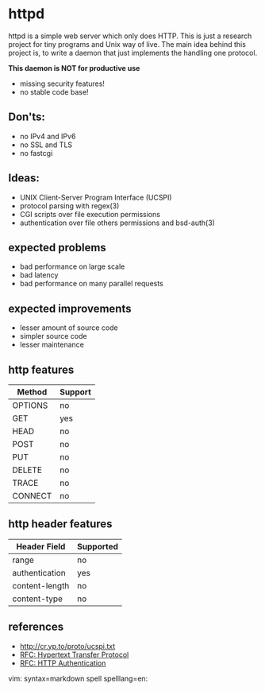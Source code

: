 # httpd

httpd is a simple web server which only does HTTP.  This is just a research
project for tiny programs and Unix way of live.  The main idea behind this
project is, to write a daemon that just implements the handling one protocol.

**This daemon is NOT for productive use**

 * missing security features!
 * no stable code base!

## Don'ts:
 * no IPv4 and IPv6
 * no SSL and TLS
 * no fastcgi

## Ideas:
 * UNIX Client-Server Program Interface (UCSPI)
 * protocol parsing with regex(3)
 * CGI scripts over file execution permissions
 * authentication over file others permissions and bsd-auth(3)

## expected problems
 * bad performance on large scale
 * bad latency
 * bad performance on many parallel requests

## expected improvements
 * lesser amount of source code
 * simpler source code
 * lesser maintenance

## http features

| Method | Support |
|--------|---------|
| OPTIONS| no      |
| GET    | yes     |
| HEAD   | no      |
| POST   | no      |
| PUT    | no      |
| DELETE | no      |
| TRACE  | no      |
| CONNECT| no      |

## http header features

| Header Field   | Supported |
|----------------|-----------|
| range          | no        |
| authentication | yes       |
| content-length | no        |
| content-type   | no        |

## references
 * http://cr.yp.to/proto/ucspi.txt
 * [RFC: Hypertext Transfer Protocol](http://tools.ietf.org/html/rfc2616)
 * [RFC: HTTP Authentication](http://tools.ietf.org/html/rfc2617)

vim: syntax=markdown spell spelllang=en:
